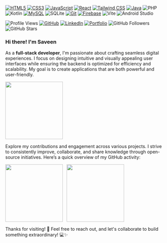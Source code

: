 
[![HTML5](https://img.shields.io/badge/-HTML5-E34F26?style=flat&logo=html5&logoColor=white)](https://html.spec.whatwg.org/)
[![CSS3](https://img.shields.io/badge/-CSS3-1572B6?style=flat&logo=css3&logoColor=white)](https://www.w3.org/Style/CSS/)
[![JavaScript](https://img.shields.io/badge/-JavaScript-FF9800?style=flat&logo=javascript&logoColor=white)](https://www.javascript.com/)
[![React](https://img.shields.io/badge/-React-61DAFB?style=flat&logo=react&logoColor=white)](https://reactjs.org/)
[![Tailwind CSS](https://img.shields.io/badge/-Tailwind%20CSS-38B2AC?style=flat&logo=tailwindcss&logoColor=white)](https://tailwindcss.com/)
[![Java](https://img.shields.io/badge/-Java-F37C20?style=flat&logo=java&logoColor=white)](https://www.oracle.com/in/java/)
![PHP](https://img.shields.io/badge/PHP-%23777BB4.svg?style=flat&logo=php&logoColor=white)
![Kotlin](https://img.shields.io/badge/Kotlin-%230095D5.svg?style=flat&logo=kotlin&logoColor=white)
[![MySQL](https://img.shields.io/badge/-MySQL-4479A1?style=flat&logo=mysql&logoColor=white)](https://www.mysql.com/)
![SQLite](https://img.shields.io/badge/SQLite-%23003B57.svg?style=flat&logo=sqlite&logoColor=white)
[![Git](https://img.shields.io/badge/-Git-f05032?style=flat&logo=git&logoColor=white)](https://git-scm.com/)
[![Firebase](https://img.shields.io/badge/-Firebase-FFCA28?style=flat&logo=firebase&logoColor=white)](https://firebase.google.com/)
![Vite](https://img.shields.io/badge/Vite-%23646CFF.svg?style=flat&logo=vite&logoColor=white)
![Android Studio](https://img.shields.io/badge/Android%20Studio-%233DDC84.svg?style=flat&logo=android-studio&logoColor=white)

<!--
[![MongoDB](https://img.shields.io/badge/-MongoDB-47A248?style=flat&logo=mongodb&logoColor=white)](https://www.mongodb.com/)
[![Node](https://img.shields.io/badge/-Node.js-43853d?style=flat&logo=node.js&logoColor=ffffff)](https://nodejs.org/)
[![Pandas](https://img.shields.io/badge/pandas-150458?style=flat&logo=pandas&logoColor=white)](https://pandas.pydata.org/)
[![Scikit Learn](https://img.shields.io/badge/scikit_learn-F7931E?style=flat&logo=scikit-learn&logoColor=white)](https://scikit-learn.org/)
[![Numpy](https://img.shields.io/badge/Numpy-777BB4?style=flat&logo=numpy&logoColor=white)](https://numpy.org/)
[![Keras](https://img.shields.io/badge/Keras-D00000?style=flat&logo=Keras&logoColor=white)](https://keras.io/)
[![Tensorflow](https://img.shields.io/badge/-Tensorflow-FF6F00?style=flat&logo=tensorflow&logoColor=white)](https://www.tensorflow.org/)
-->


![Profile Views](https://komarev.com/ghpvc/?username=saveen99&color=blue) 
[![GitHub](https://img.shields.io/badge/GitHub-%23181717.svg?style=flat&logo=github&logoColor=white)](https://github.com/saveen99)
[![LinkedIn](https://img.shields.io/badge/LinkedIn-%230A66C2.svg?style=flat&logo=linkedin&logoColor=white)](https://linkedin.com/in/saveen-maduranga)
[![Portfolio](https://img.shields.io/badge/Portfolio-%23000000.svg?style=flat&logo=About.me&logoColor=white)](https://my-portfolio-react-jcsq.vercel.app/)
![GitHub Followers](https://img.shields.io/github/followers/saveen99?label=Followers&style=social)
![GitHub Stars](https://img.shields.io/github/stars/saveen99?label=Stars&style=social)


### Hi there! I'm Saveen

As a **full-stack developer**, I'm passionate about crafting seamless digital experiences. I focus on designing intuitive and visually appealing user interfaces while ensuring the backend is optimized for efficiency and scalability. My goal is to create applications that are both powerful and user-friendly.

<img align="center" src="http://github-profile-summary-cards.vercel.app/api/cards/profile-details?username=saveen99&theme=github" height="180em" />

Explore my contributions and engagement across various projects. I strive to consistently improve, collaborate, and share knowledge through open-source initiatives. Here’s a quick overview of my GitHub activity:

<img align="center" src="http://github-profile-summary-cards.vercel.app/api/cards/most-commit-language?username=saveen99&theme=github" height="180em" />&nbsp;&nbsp;&nbsp;<img align="center" src="http://github-profile-summary-cards.vercel.app/api/cards/repos-per-language?username=saveen99&theme=github" height="180em" />


Thanks for visiting! 🌟 Feel free to reach out, and let's collaborate to build something extraordinary! 💻✨

<!--


```javascript
import React from 'react';

const MyProfile = () => {
  const myInfo = {
    name: "Saveen Maduranga",
    title: "Full-Stack Developer",
    skills: ["React", "JavaScript", "Node.js", "MongoDB", "Tailwind CSS"],
  };

  return (
    <div style={{ fontFamily: 'Arial, sans-serif', padding: '20px', backgroundColor: '#282c34', color: '#61dafb' }}>
      <h2>Hi there! I'm {myInfo.name} </h2>
      <h3>{myInfo.title}</h3>
      <p>Here are some of my key skills:</p>
      <ul>
        {myInfo.skills.map((skill, index) => (
          <li key={index}>{skill}</li>
        ))}
      </ul>
    </div>
  );
};

export default MyProfile;

```

<div align="center">
  <a href="https://github.com/saveen99">
  <img align="center" src="http://github-profile-summary-cards.vercel.app/api/cards/profile-details?username=saveen99&theme=github" height="180em" />
  <img align="center" src="http://github-profile-summary-cards.vercel.app/api/cards/stats?username=saveen99&theme=github" height="180em" />
  <img align="center" src="http://github-profile-summary-cards.vercel.app/api/cards/most-commit-language?username=saveen99&theme=github" height="180em" />
  <img align="center" src="http://github-profile-summary-cards.vercel.app/api/cards/repos-per-language?username=saveen99&theme=github" height="180em" />
  <img align="center" src="http://github-profile-summary-cards.vercel.app/api/cards/productive-time?username=saveen99&theme=github" height="180em" />
</div>


# Welcome to Saveen's GitHub Profile! 👋

[![Profile Views](https://komarev.com/ghpvc/?username=saveen99&color=blue&style=flat-square)](https://github.com/saveen99)

---

### Hi there! I'm Saveen ✨

**Full-stack Developer** dedicated to designing and building seamless digital experiences. I specialize in creating intuitive user interfaces that are not only visually appealing but also highly functional. My focus extends to optimizing backend processes to ensure efficiency and scalability, resulting in applications that are both robust and user-friendly.

🌟 **Full-stack Developer** passionate about crafting intuitive, responsive, and engaging applications.

🚀 Currently focusing on **React** and building scalable **frontend** systems while ensuring robust **backend** integrations.

❤️ **Fun Fact:** I love exploring new tech trends and challenging myself with unique projects.

---

### 🛠️ Technologies & Tools

#### Frontend:
![React](https://img.shields.io/badge/React-%2320232a.svg?style=flat&logo=react&logoColor=%2361DAFB)
![JavaScript](https://img.shields.io/badge/JavaScript-%23F7DF1E.svg?style=flat&logo=javascript&logoColor=black)
![HTML5](https://img.shields.io/badge/HTML5-%23E34F26.svg?style=flat&logo=html5&logoColor=white)
![CSS3](https://img.shields.io/badge/CSS3-%231572B6.svg?style=flat&logo=css3&logoColor=white)

#### Backend:
![Node.js](https://img.shields.io/badge/Node.js-%23339933.svg?style=flat&logo=nodedotjs&logoColor=white)
![Firebase](https://img.shields.io/badge/Firebase-%23FFCA28.svg?style=flat&logo=firebase&logoColor=black)
![Kotlin](https://img.shields.io/badge/Kotlin-%230095D5.svg?style=flat&logo=kotlin&logoColor=white)
![Java](https://img.shields.io/badge/Java-%23ED8B00.svg?style=flat&logo=java&logoColor=white)
![PHP](https://img.shields.io/badge/PHP-%23777BB4.svg?style=flat&logo=php&logoColor=white)

#### Database:
![SQLite](https://img.shields.io/badge/SQLite-%23003B57.svg?style=flat&logo=sqlite&logoColor=white)
![MySQL](https://img.shields.io/badge/MySQL-%234479A1.svg?style=flat&logo=mysql&logoColor=white)
![MongoDB](https://img.shields.io/badge/MongoDB-%2347A248.svg?style=flat&logo=mongodb&logoColor=white)

#### Tools & Platforms:
![Git](https://img.shields.io/badge/Git-%23F05032.svg?style=flat&logo=git&logoColor=white)
![GitHub](https://img.shields.io/badge/GitHub-%23181717.svg?style=flat&logo=github&logoColor=white)
![Vite](https://img.shields.io/badge/Vite-%23646CFF.svg?style=flat&logo=vite&logoColor=white)
![Android Studio](https://img.shields.io/badge/Android%20Studio-%233DDC84.svg?style=flat&logo=android-studio&logoColor=white)

---

### 🌱 What I'm Currently Working On:

- 🔑 [Key Handover Management System](https://github.com/saveen99/key-handover-management)
- 📱 Exploring **Kotlin** and **SQLite** to build efficient mobile apps.
- 💻 Building modern, component-driven UIs using **Flowbite React**.

---

### 📈 GitHub Stats

![Saveen's GitHub stats](https://github-readme-stats.vercel.app/api?username=saveen99&show_icons=true&theme=tokyonight)

[![Top Langs](https://github-readme-stats.vercel.app/api/top-langs/?username=saveen99&layout=compact&theme=tokyonight)](https://github.com/saveen99)

---

### 📫 Connect With Me:

[![GitHub](https://img.shields.io/badge/GitHub-%23181717.svg?style=flat&logo=github&logoColor=white)](https://github.com/saveen99)
[![LinkedIn](https://img.shields.io/badge/LinkedIn-%230A66C2.svg?style=flat&logo=linkedin&logoColor=white)](https://linkedin.com/in/saveen99)

---

### 🌟 Fun Projects & Contributions

- **Quick Dial Feature:** Integrated auto-dialing in the Key Handover app.
- **Export Records to Excel:** Enabled exporting historical records effortlessly.
- **Database Management:** Optimized and hosted SQLite databases for smooth app performance.

---

### 🔗 Repositories Worth Exploring:

- [Key Handover Management System](https://github.com/saveen99/key-handover-management)
- [React Projects](https://github.com/saveen99/react-projects)

---

Thanks for stopping by! 😊 Let's connect and create something amazing together. 🚀

-->
